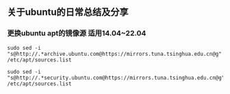 ## 关于ubuntu的日常总结及分享
### 更换ubuntu apt的镜像源 适用14.04~22.04


```
sudo sed -i "s@http://.*archive.ubuntu.com@https://mirrors.tuna.tsinghua.edu.cn@g" /etc/apt/sources.list
```

```
sudo sed -i "s@http://.*security.ubuntu.com@https://mirrors.tuna.tsinghua.edu.cn@g" /etc/apt/sources.list
```

